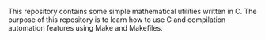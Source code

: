 This repository contains some simple mathematical utilities written in C. 
The purpose of this repository is to learn how to use C and compilation automation features using Make and Makefiles.
